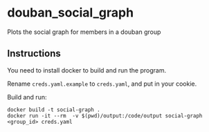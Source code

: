 # douban_social_graph
Plots the social graph for members in a douban group

## Instructions
You need to install docker to build and run the program.

Rename `creds.yaml.example` to `creds.yaml`, and put in your cookie.

Build and run:
```
docker build -t social-graph .
docker run -it --rm  -v $(pwd)/output:/code/output social-graph <group_id> creds.yaml
```
